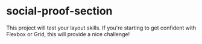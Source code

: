 # social-proof-section
This project will test your layout skills. If you're starting to get confident with Flexbox or Grid, this will provide a nice challenge!
